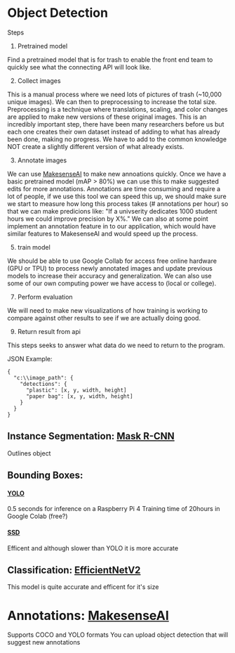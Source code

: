 # Object Detection
Steps
1. Pretrained model

Find a pretrained model that is for trash to enable the front end team to quickly see what the connecting API will look like.

2. Collect images

This is a manual process where we need lots of pictures of trash (~10,000 unique images). We can then to preprocessing to increase the total size. Preprocessing is a technique where translations, scaling, and color changes are applied to make new versions of these original images. This is an incredibly important step, there have been many researchers before us but each one creates their own dataset instead of adding to what has already been done, making no progress. We have to add to the common knowledge NOT create a slightly different version of what already exists.

3. Annotate images

We can use [MakesenseAI](https://www.makesense.ai/) to make new annoations quickly. Once we have a basic pretrained model (mAP > 80%) we can use this to make suggested edits for more annotations. Annotations are time consuming and require a lot of people, if we use this tool we can speed this up, we should make sure we start to measure how long this process takes (# annotations per hour) so that we can make predicions like: "If a univserity dedicates 1000 student hours we could improve precision by X%."
We can also at some point implement an annotation feature in to our application, which would have similar features to MakesenseAI and would speed up the process.

5. train model

We should be able to use Google Collab for access free online hardware (GPU or TPU) to process newly annotated images and update previous models to increase their accuracy and generalization.
We can also use some of our own computing power we have access to (local or college).

7. Perform evaluation

We will need to make new visualizations of how training is working to compare against other results to see if we are actually doing good. 

9. Return result from api

This steps seeks to answer what data do we need to return to the program. 

JSON Example:
```
{
  "c:\\image_path": {
    "detections": {
      "plastic": [x, y, width, height]
      "paper bag": [x, y, width, height]
    }
  }
}
```
## Instance Segmentation: [Mask R-CNN](https://github.com/matterport/Mask_RCNN)
Outlines object

## Bounding Boxes:
#### [YOLO](https://www.mdpi.com/2079-9292/11/9/1323/htm)
0.5 seconds for inference on a Raspberry Pi 4
Training time of 20hours in Google Colab (free?)
#### [SSD](https://discord.com/channels/@me/1013974842929856513/1028336575777624104)
Efficent and although slower than YOLO it is more accurate

## Classification: [EfficientNetV2](https://arxiv.org/abs/2104.00298)
This model is quite accurate and efficent for it's size

# Annotations: [MakesenseAI](https://www.makesense.ai/)
Supports COCO and YOLO formats
You can upload object detection that will suggest new annotations
